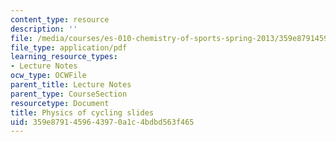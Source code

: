 ```yaml
---
content_type: resource
description: ''
file: /media/courses/es-010-chemistry-of-sports-spring-2013/359e8791459643970a1c4bdbd563f465_MITES_010S13_lec6.pdf
file_type: application/pdf
learning_resource_types:
- Lecture Notes
ocw_type: OCWFile
parent_title: Lecture Notes
parent_type: CourseSection
resourcetype: Document
title: Physics of cycling slides
uid: 359e8791-4596-4397-0a1c-4bdbd563f465
---
```

